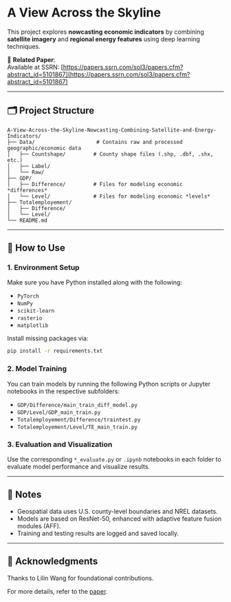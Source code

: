# A View Across the Skyline

This project explores **nowcasting economic indicators** by combining **satellite imagery** and **regional energy features** using deep learning techniques.

📄 **Related Paper**:  
Available at SSRN: [https://papers.ssrn.com/sol3/papers.cfm?abstract_id=5101867](https://papers.ssrn.com/sol3/papers.cfm?abstract_id=5101867)

---

## 🗂️ Project Structure

```
A-View-Across-the-Skyline-Nowcasting-Combining-Satellite-and-Energy-Indicators/
├── Data/                    # Contains raw and processed geographic/economic data
│   ├── Countshape/         # County shape files (.shp, .dbf, .shx, etc.)
│   ├── Label/
│   └── Raw/
├── GDP/
│   ├── Difference/         # Files for modeling economic *differences*
│   └── Level/              # Files for modeling economic *levels*
├── Totalemployement/
│   ├── Difference/
│   └── Level/
└── README.md
```

---

## 🚀 How to Use

### 1. Environment Setup

Make sure you have Python installed along with the following:

- `PyTorch`
- `NumPy`
- `scikit-learn`
- `rasterio`
- `matplotlib`

Install missing packages via:

```bash
pip install -r requirements.txt
```

### 2. Model Training

You can train models by running the following Python scripts or Jupyter notebooks in the respective subfolders:

- `GDP/Difference/main_train_diff_model.py`
- `GDP/Level/GDP_main_train.py`
- `Totalemployement/Difference/traintest.py`
- `Totalemployement/Level/TE_main_train.py`

### 3. Evaluation and Visualization

Use the corresponding `*_evaluate.py` or `.ipynb` notebooks in each folder to evaluate model performance and visualize results.

---

## 📌 Notes

- Geospatial data uses U.S. county-level boundaries and NREL datasets.
- Models are based on ResNet-50, enhanced with adaptive feature fusion modules (AFF).
- Training and testing results are logged and saved locally.

---

## 🙌 Acknowledgments

Thanks to Lilin Wang for foundational contributions.

For more details, refer to the [paper](https://papers.ssrn.com/sol3/papers.cfm?abstract_id=5101867).

